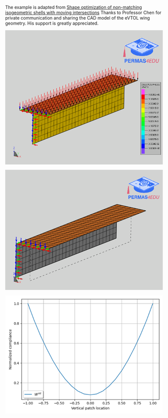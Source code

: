 The example is adapted from [Shape optimization of non-matching isogeometric shells with moving intersections](https://arxiv.org/abs/2407.00185)
Thanks to Professor Chen for private communication and sharing the CAD model of the eVTOL wing geometry. His support is greatly appreciated.

![T-beam model](T_shape_beam_boundary_conditions_pressure_load.png "T-beam")

![Movable intersection](movable_intersection.gif "Movable intersection")

![Normalized internal energy](Internal_energy.png)
